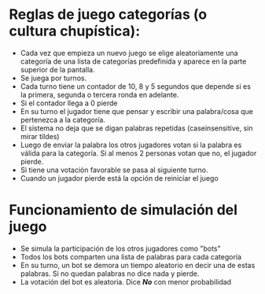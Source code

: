 # Reglas de juego categorías (o cultura chupística):

* Cada vez que empieza un nuevo juego se elige aleatoriamente una categoría de una lista de categorías predefinida y aparece en la parte superior de la pantalla.
* Se juega por turnos. 
* Cada turno tiene un contador de 10, 8 y 5 segundos que depende si es la primera, segunda o tercera ronda en adelante.
* Si el contador llega a 0 pierde
* En su turno el jugador tiene que pensar y escribir una palabra/cosa que pertenezca a la categoría.
* El sistema no deja que se digan palabras repetidas (caseinsensitive, sin mirar tíldes)
* Luego de enviar la palabra los otros jugadores votan si la palabra es válida para la categoría. Si al menos 2 personas votan que no, el jugador pierde.
* Si tiene una votación favorable se pasa al siguiente turno.
* Cuando un jugador pierde está la opción de reiniciar el juego




# Funcionamiento de simulación del juego

* Se simula la participación de los otros jugadores como "bots"
* Todos los bots comparten una lista de palabras para cada categoría
* En su turno, un bot se demora un tiempo aleatorio en decir una de estas palabras. Si no quedan palabras no dice nada y pierde.
* La votación del bot es aleatoria. Dice ***No*** con menor probabilidad
